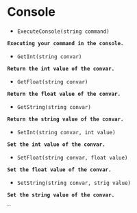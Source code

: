 # Console

* `ExecuteConsole(string command)`

**`Executing your command in the console.`**

* `GetInt(string convar)`

**`Return the int value of the convar.`**

* `GetFloat(string convar)`

**`Return the float value of the convar.`**

* `GetString(string convar)`

**`Return the string value of the convar.`**

* `SetInt(string convar, int value)`

**`Set the int value of the convar.`**

* `SetFloat(string convar, float value)`

**`Set the float value of the convar.`**

* `SetString(string convar, strig value)`

**`Set the string value of the convar.`**

\`\`

